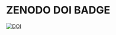 # ZENODO DOI BADGE

[![DOI](https://zenodo.org/badge/417325535.svg)](https://zenodo.org/badge/latestdoi/417325535) 
